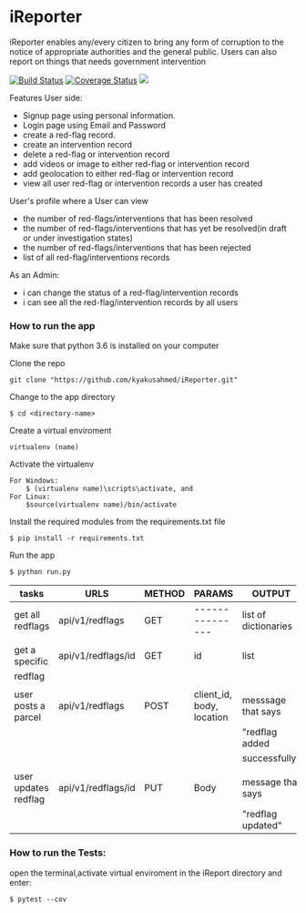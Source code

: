 # iReporter
iReporter enables any/every citizen to bring any form of corruption to the notice of appropriate authorities and the general public. Users can also report on things that needs government intervention


[![Build Status](https://travis-ci.org/kyakusahmed/iReporter.svg?branch=challenge-2%2Fapi)](https://travis-ci.org/kyakusahmed/iReporter)
[![Coverage Status](https://coveralls.io/repos/github/kyakusahmed/iReporter/badge.svg?branch=challenge-2%2Fapi)](https://coveralls.io/github/kyakusahmed/iReporter?branch=challenge-2%2Fapi)
<a href="https://codeclimate.com/github/kyakusahmed/iReporter/maintainability"><img src="https://api.codeclimate.com/v1/badges/0a8553265327c7269155/maintainability" /></a>

Features User side:

- Signup page using personal information.
- Login page using Email and Password
- create a red-flag record.
- create an intervention record
- delete a red-flag or intervention record
- add videos or image to either red-flag or intervention record
- add geolocation to either red-flag or intervention record
- view all user red-flag  or intervention records a user has created

User's profile where a User can view
- the number of red-flags/interventions that has been resolved
- the number of red-flags/interventions that has yet be resolved(in draft or under investigation states)
- the number of red-flags/interventions that has been rejected
- list of all red-flag/interventions records

As an Admin:

- i can change the status of a red-flag/intervention records
- i can see all the red-flag/intervention records by all users



### How to run the app


Make sure that python 3.6 is installed on your computer

Clone the repo
```
git clone "https://github.com/kyakusahmed/iReporter.git"
```
Change to the app directory
```
$ cd <directory-name>
```
Create a virtual enviroment
```
virtualenv (name)
```
Activate the virtualenv
```
For Windows:
	$ (virtualenv name)\scripts\activate, and  	
For Linux: 
 	$source(virtualenv name)/bin/activate
```
Install the required modules from the requirements.txt file 
```
$ pip install -r requirements.txt
```
Run the app
```
$ python run.py
```

| tasks               |    URLS                |  METHOD  |         PARAMS                                |   OUTPUT             |
| ------------------- | -----------------------|----------|-----------------------------------------------|----------------------|
| get all redflags    | api/v1/redflags        |  GET     |   ---------------                             | list of dictionaries |
|                     |                        |          |                                               |                      | 
| get a specific      | api/v1/redflags/id     |  GET     |  id                                           | list                 |
| redflag             |                        |          |                                               |                      |
|                     |                        |          |                                               |                      |
| user posts a parcel | api/v1/redflags        |  POST    | client_id, body, location                     | messsage that says   | 
|                     |                        |          |                                               | "redflag added       |
|	                    |			                   |	        |                                               |       successfully"  |
|                     |                        |          |                                               |                      |
|user updates redflag | api/v1/redflags/id     |  PUT     | Body                                          |  message that says   |
|                     |                        |          |                                               |  "redflag updated"   |


### How to run the Tests:

open the terminal,activate virtual enviroment in the iReport directory  and enter:
 ```
 $ pytest --cov
```




